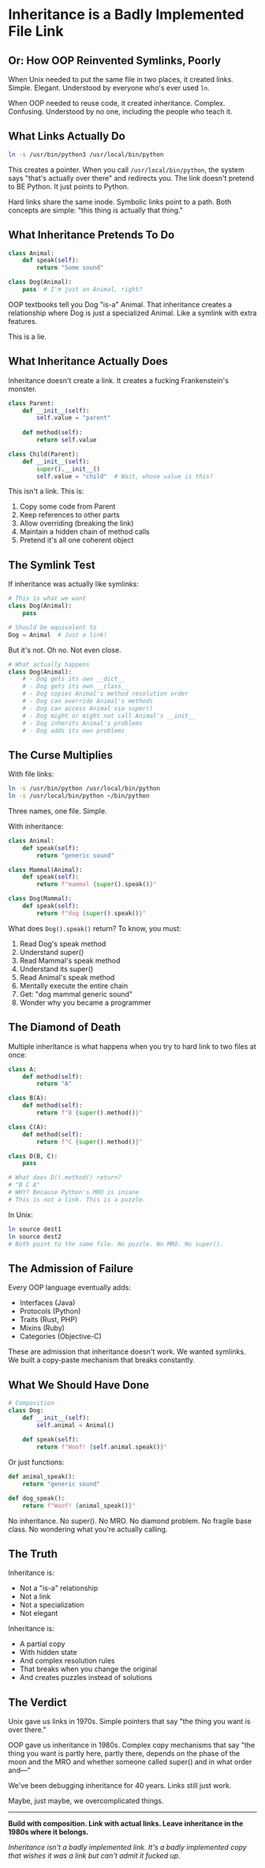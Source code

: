 # Inheritance is a Badly Implemented File Link

## Or: How OOP Reinvented Symlinks, Poorly

When Unix needed to put the same file in two places, it created links. Simple. Elegant. Understood by everyone who's ever used `ln`.

When OOP needed to reuse code, it created inheritance. Complex. Confusing. Understood by no one, including the people who teach it.

## What Links Actually Do

```bash
ln -s /usr/bin/python3 /usr/local/bin/python
```

This creates a pointer. When you call `/usr/local/bin/python`, the system says "that's actually over there" and redirects you. The link doesn't pretend to BE Python. It just points to Python.

Hard links share the same inode. Symbolic links point to a path. Both concepts are simple: "this thing is actually that thing."

## What Inheritance Pretends To Do

```python
class Animal:
    def speak(self):
        return "Some sound"

class Dog(Animal):
    pass  # I'm just an Animal, right?
```

OOP textbooks tell you Dog "is-a" Animal. That inheritance creates a relationship where Dog is just a specialized Animal. Like a symlink with extra features.

This is a lie.

## What Inheritance Actually Does

Inheritance doesn't create a link. It creates a fucking Frankenstein's monster.

```python
class Parent:
    def __init__(self):
        self.value = "parent"
    
    def method(self):
        return self.value

class Child(Parent):
    def __init__(self):
        super().__init__()
        self.value = "child"  # Wait, whose value is this?
```

This isn't a link. This is:
1. Copy some code from Parent
2. Keep references to other parts
3. Allow overriding (breaking the link)
4. Maintain a hidden chain of method calls
5. Pretend it's all one coherent object

## The Symlink Test

If inheritance was actually like symlinks:

```python
# This is what we want
class Dog(Animal):
    pass

# Should be equivalent to
Dog = Animal  # Just a link!
```

But it's not. Oh no. Not even close.

```python
# What actually happens
class Dog(Animal):
    # - Dog gets its own __dict__
    # - Dog gets its own __class__
    # - Dog copies Animal's method resolution order
    # - Dog can override Animal's methods
    # - Dog can access Animal via super()
    # - Dog might or might not call Animal's __init__
    # - Dog inherits Animal's problems
    # - Dog adds its own problems
```

## The Curse Multiplies

With file links:
```bash
ln -s /usr/bin/python /usr/local/bin/python
ln -s /usr/local/bin/python ~/bin/python
```

Three names, one file. Simple.

With inheritance:
```python
class Animal:
    def speak(self):
        return "generic sound"

class Mammal(Animal):
    def speak(self):
        return f"mammal {super().speak()}"

class Dog(Mammal):
    def speak(self):
        return f"dog {super().speak()}"
```

What does `Dog().speak()` return? To know, you must:
1. Read Dog's speak method
2. Understand super()
3. Read Mammal's speak method  
4. Understand its super()
5. Read Animal's speak method
6. Mentally execute the entire chain
7. Get: "dog mammal generic sound"
8. Wonder why you became a programmer

## The Diamond of Death

Multiple inheritance is what happens when you try to hard link to two files at once:

```python
class A:
    def method(self):
        return "A"

class B(A):
    def method(self):
        return f"B {super().method()}"

class C(A):
    def method(self):
        return f"C {super().method()}"

class D(B, C):
    pass

# What does D().method() return?
# "B C A"
# WHY? Because Python's MRO is insane
# This is not a link. This is a puzzle.
```

In Unix:
```bash
ln source dest1
ln source dest2
# Both point to the same file. No puzzle. No MRO. No super().
```

## The Admission of Failure

Every OOP language eventually adds:
- Interfaces (Java)
- Protocols (Python)  
- Traits (Rust, PHP)
- Mixins (Ruby)
- Categories (Objective-C)

These are admission that inheritance doesn't work. We wanted symlinks. We built a copy-paste mechanism that breaks constantly.

## What We Should Have Done

```python
# Composition
class Dog:
    def __init__(self):
        self.animal = Animal()
    
    def speak(self):
        return f"Woof! {self.animal.speak()}"
```

Or just functions:
```python
def animal_speak():
    return "generic sound"

def dog_speak():
    return f"Woof! {animal_speak()}"
```

No inheritance. No super(). No MRO. No diamond problem. No fragile base class. No wondering what you're actually calling.

## The Truth

Inheritance is:
- Not a "is-a" relationship
- Not a link
- Not a specialization
- Not elegant

Inheritance is:
- A partial copy
- With hidden state
- And complex resolution rules
- That breaks when you change the original
- And creates puzzles instead of solutions

## The Verdict

Unix gave us links in 1970s. Simple pointers that say "the thing you want is over there."

OOP gave us inheritance in 1980s. Complex copy mechanisms that say "the thing you want is partly here, partly there, depends on the phase of the moon and the MRO and whether someone called super() and in what order and—"

We've been debugging inheritance for 40 years. Links still just work.

Maybe, just maybe, we overcomplicated things.

---

**Build with composition. Link with actual links. Leave inheritance in the 1980s where it belongs.**

*Inheritance isn't a badly implemented link. It's a badly implemented copy that wishes it was a link but can't admit it fucked up.*